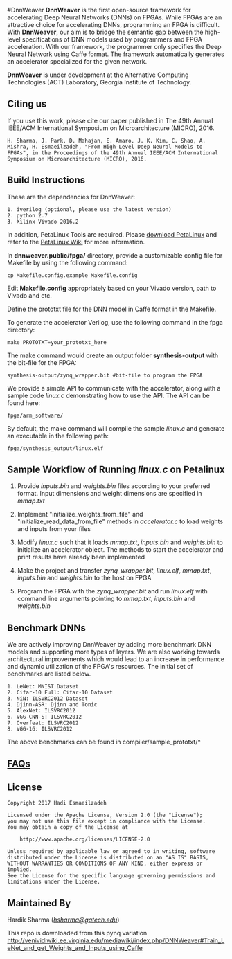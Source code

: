 #DnnWeaver
**DnnWeaver** is the first open-source framework for accelerating Deep Neural Networks (DNNs) on FPGAs.
While FPGAs are an attractive choice for accelerating DNNs, programming an FPGA is difficult.
With **DnnWeaver**, our aim is to bridge the semantic gap between the high-level specifications of DNN models used by programmers and FPGA acceleration.
With our framework, the programmer only specifies the Deep Neural Network using Caffe format.
The framework automatically generates an accelerator specialized for the given network.

**DnnWeaver** is under development at the Alternative Computing Technologies (ACT) Laboratory, Georgia Institute of Technology.

## Citing us
If you use this work, please cite our paper published in The 49th Annual IEEE/ACM International Symposium on Microarchitecture (MICRO), 2016.

```
H. Sharma, J. Park, D. Mahajan, E. Amaro, J. K. Kim, C. Shao, A. Mishra, H. Esmaeilzadeh, "From High-Level Deep Neural Models to FPGAs", in the Proceedings of the 49th Annual IEEE/ACM International Symposium on Microarchitecture (MICRO), 2016.
```

## Build Instructions

These are the dependencies for DnnWeaver:
```
1. iverilog (optional, please use the latest version)
2. python 2.7
3. Xilinx Vivado 2016.2
```


In addition, PetaLinux Tools are required. Please [download PetaLinux](https://www.xilinx.com/support/download/index.html/content/xilinx/en/downloadNav/embedded-design-tools.html) and refer to the [PetaLinux Wiki](http://www.wiki.xilinx.com/PetaLinux) for more information.

In **dnnweaver.public/fpga/** directory, provide a customizable config file for Makefile by using the following command:

```
cp Makefile.config.example Makefile.config
```

Edit **Makefile.config** appropriately based on your Vivado version, path to Vivado and etc.

Define the prototxt file for the DNN model in Caffe format in the Makefile.

To generate the accelerator Verilog, use the following command in the fpga directory:
```
make PROTOTXT=your_prototxt_here
```
The make command would create an output folder **synthesis-output** with the bit-file for the FPGA:
```
synthesis-output/zynq_wrapper.bit #bit-file to program the FPGA
```

We provide a simple API to communicate with the accelerator, along with a sample code *linux.c* demonstrating how to use the API. The API can be found here:
```
fpga/arm_software/
```
By default, the make command will compile the sample *linux.c* and generate an executable in the following path:
```
fpga/synthesis_output/linux.elf
```

## Sample Workflow of Running *linux.c* on Petalinux

1. Provide *inputs.bin* and *weights.bin* files according to your preferred format. Input dimensions and weight dimensions are specified in *mmap.txt*

2. Implement "initialize_weights_from_file" and "initialize_read_data_from_file" methods in *accelerator.c* to load weights and inputs from your files

3. Modify *linux.c* such that it loads *mmap.txt*, *inputs.bin* and *weights.bin* to initialize an accelerator object. The methods to start the accelerator and print results have already been implemented

4. Make the project and transfer *zynq_wrapper.bit*, *linux.elf*, *mmap.txt*, *inputs.bin* and *weights.bin* to the host on FPGA

5. Program the FPGA with the *zynq_wrapper.bit* and run *linux.elf* with command line arguments pointing to *mmap.txt*, *inputs.bin* and *weights.bin*


## Benchmark DNNs
We are actively improving DnnWeaver by adding more benchmark DNN models and supporting more types of layers.
We are also working towards architectural improvements which would lead to an increase in performance and dynamic utilization of the FPGA's resources.
The initial set of benchmarks are listed below.
```
1. LeNet: MNIST Dataset
2. Cifar-10 Full: Cifar-10 Dataset
3. NiN: ILSVRC2012 Dataset
4. Djinn-ASR: Djinn and Tonic
5. AlexNet: ILSVRC2012
6. VGG-CNN-S: ILSVRC2012
7. Overfeat: ILSVRC2012
8. VGG-16: ILSVRC2012
```
The above benchmarks can be found in compiler/sample\_prototxt/*

## [FAQs](https://bitbucket.org/hsharma35/dnnweaver.public/src/3b71c71903a3db25b67a44f9cbcc89fe0f4df47b/FAQs.md?at=master)

## License

```
Copyright 2017 Hadi Esmaeilzadeh

Licensed under the Apache License, Version 2.0 (the "License");
you may not use this file except in compliance with the License.
You may obtain a copy of the License at

    http://www.apache.org/licenses/LICENSE-2.0

Unless required by applicable law or agreed to in writing, software
distributed under the License is distributed on an "AS IS" BASIS,
WITHOUT WARRANTIES OR CONDITIONS OF ANY KIND, either express or implied.
See the License for the specific language governing permissions and
limitations under the License.
```

## Maintained By
Hardik Sharma (*hsharma@gatech.edu*)


This repo is downloaded from this pynq variation
http://venividiwiki.ee.virginia.edu/mediawiki/index.php/DNNWeaver#Train_LeNet_and_get_Weights_and_Inputs_using_Caffe
